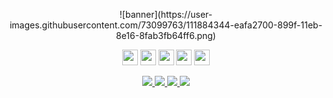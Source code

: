 <p align="center">
![banner](https://user-images.githubusercontent.com/73099763/111884344-eafa2700-899f-11eb-8e16-8fab3fb64ff6.png)
</p>

<p align="center">
<img src="https://img.shields.io/badge/-javascript-232828?style=for-the-badge&logo=JavaScript&logoColor=0DAEC9" height="25"/>
<img src="https://img.shields.io/badge/-typescript-232828?style=for-the-badge&logo=TypeScript&logoColor=0DAEC9" height="25"/>
<img src="https://img.shields.io/badge/-reactjs-232828?style=for-the-badge&logo=React&logoColor=0DAEC9" height="25"/>
<img src="https://img.shields.io/badge/-react%20native-232828?style=for-the-badge&logo=React&logoColor=0DAEC9" height="25"/>
<img src="https://img.shields.io/badge/-java-232828?style=for-the-badge&logo=Java&logoColor=0DAEC9" height="25"/>
</p>

<p align="center">

  <a href="https://web.whatsapp.com/send?phone=+5511959383558" alt="WhatsApp" target="_blank">
    <img src="https://img.shields.io/badge/-WhatsApp-C9206C?style=for-the-badge&logo=WhatsApp&logoColor=%23282828" />
  </a>

  <a href="mailto:bncgualter@gmail.com" alt="Gmail" target="_blank">
    <img src="https://img.shields.io/badge/-Gmail-C9206C?style=for-the-badge&logo=Gmail&logoColor=%23282828" />
  </a>

  <a href="https://www.linkedin.com/in/bianca-gualter" alt="LinkedIn" target="_blank">
    <img src="https://img.shields.io/badge/-LinkedIn-C9206C?style=for-the-badge&logo=Linkedin&logoColor=%23282828" />
  </a>

  <a href="https://github.com/biancagualter" alt="GitHub" target="_blank">
    <img src="https://img.shields.io/badge/-GitHub-C9206C?style=for-the-badge&logo=Github&logoColor=%23282828" />
  </a>
 
</p>
